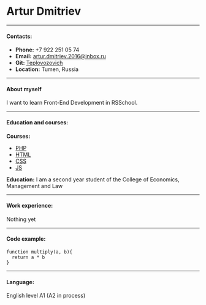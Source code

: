 # Artur Dmitriev
___
#### Contacts:
+ **Phone:** +7 922 251 05 74
+ **Email:** artur.dmitriev.2016@inbox.ru
+ **Git:** [Teplovozovich](https://github.com/Teplovozovich)
+ **Location:** Tumen, Russia
___
#### About myself
I want to learn Front-End Development in RSSchool.
___
#### Education and courses:
**Courses:**
+ [PHP](https://ru.code-basics.com/languages/php) 
+ [HTML](https://ru.code-basics.com/languages/html)
+ [CSS](https://ru.code-basics.com/languages/css)
+ [JS](https://ru.code-basics.com/languages/javascript)

**Education:**
I am a second year student of the College of Economics, Management and Law
___
#### Work experience:
Nothing yet
___
#### Code example:
```
function multiply(a, b){
  return a * b
}
```
___
#### Language:
English level A1 (A2 in process)



